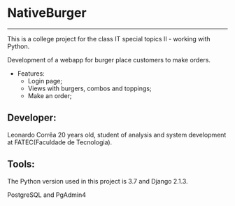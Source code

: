# NativeBurger

- - -

This is a college project for the class IT special topics II - working with Python.<br>

Development of a webapp for burger place customers to make orders.


* Features:
  * Login page;
  * Views with burgers, combos and toppings;
  * Make an order;

## Developer:

Leonardo Corrêa 20 years old, student of analysis and system development at FATEC(Faculdade de Tecnologia).

## Tools:

The Python version used in this project is 3.7 and Django 2.1.3.

PostgreSQL and PgAdmin4
